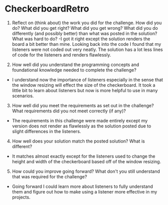 # CheckerboardRetro

1. Reflect on (think about) the work you did for the challenge. How did you do? What did you get right? What did you get wrong? What did you do differently (and possibly better) than what was posted in the solution? What was hard to do?
  -I got it right except the solution renders the board a bit better than mine. Looking back into the code I found that my listeners were not coded out very neatly. The solution has a lot less lines of code for the listeners and renders flawlessly.

2. How well did you understand the programming concepts and foundational knowledge needed to complete the challenge?
  - I understand now the importance of listeners especially in the sense that the window resizing will effect the size of the checkerboard. It took a little bit to learn about listeners but now is more helpful to use in many scenarios. 

3. How well did you meet the requirements as set out in the challenge? What requirements did you not meet correctly (if any)?
  - The requirements in this challenge were made entirely except my version does not render as flawlessly as the solution posted due to slight differences in the listeners.

4. How well does your solution match the posted solution? What is different?
  - It matches almost exactly except for the listeners used to change the height and width of the checkerboard based off of the window resizing.

5. How could you improve going forward? What don't you still understand that was required for the challenge?
  - Going forward I could learn more about listeners to fully understand them and figure out how to make using a listener more effective in my projects. 

